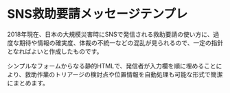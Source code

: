 SNS救助要請メッセージテンプレ
=========================

2018年現在、日本の大規模災害時にSNSで発信される救助要請の使い方に、過度な期待や情報の確実度、体裁の不統一などの混乱が見られるので、一定の指針となればよいと作成したものです。

シンプルなフォームからなる静的HTMLで、発信者が入力欄を順に埋めることにより、救助作業のトリアージの検討点や位置情報を自動処理も可能な形式で簡潔にまとめます。
